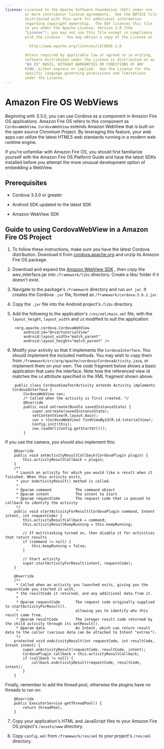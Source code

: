```yaml
---
license: Licensed to the Apache Software Foundation (ASF) under one
         or more contributor license agreements.  See the NOTICE file
         distributed with this work for additional information
         regarding copyright ownership.  The ASF licenses this file
         to you under the Apache License, Version 2.0 (the
         "License"); you may not use this file except in compliance
         with the License.  You may obtain a copy of the License at

           http://www.apache.org/licenses/LICENSE-2.0

         Unless required by applicable law or agreed to in writing,
         software distributed under the License is distributed on an
         "AS IS" BASIS, WITHOUT WARRANTIES OR CONDITIONS OF ANY
         KIND, either express or implied.  See the License for the
         specific language governing permissions and limitations
         under the License.
---
```


# Amazon Fire OS WebViews

Beginning with 3.3.0, you can use Cordova as a component in Amazon Fire OS applications. Amazon Fire OS refers to this component as `CordovaWebView`. `CordovaWebView` extends Amazon WebView that is built on the open source Chromium Project. By leveraging this feature, your web apps can utilize the latest HTML5 web standards running in a modern web runtime engine.

If you're unfamiliar with Amazon Fire OS, you should first familiarize
yourself with the Amazon Fire OS Platform Guide and have the latest SDKs installed before you attempt the more unusual development option of embedding a WebView.

## Prerequisites

* Cordova 3.3.0 or greater

* Android SDK updated to the latest SDK

* Amazon WebView SDK

## Guide to using CordovaWebView in a Amazon Fire OS Project

1. To follow these instructions, make sure you have the latest Cordova
   distribution. Download it from
   [cordova.apache.org](http://cordova.apache.org) and unzip its
   Amazon Fire OS package.
   
2. Download and expand the [Amazon WebView SDK](https://developer.amazon.com/sdk/fire/IntegratingAWV.html#installawv) , then copy the awv_interface.jar into `/framework/libs` directory. Create a libs/ folder if it doesn't exist.

3. Navigate to the package's `/framework` directory and run
   `ant jar`. It creates the Cordova `.jar` file, formed as
   `/framework/cordova-3.6.1.jar`.

4. Copy the `.jar` file into the Android project's `/libs` directory.

5. Add the following to the application's `/res/xml/main.xml` file,
   with the `layout_height`, `layout_width` and `id` modified to suit
   the application:

        <org.apache.cordova.CordovaWebView
            android:id="@+id/tutorialView"
            android:layout_width="match_parent"
            android:layout_height="match_parent" />

6. Modify your activity so that it implements the `CordovaInterface`.  You should implement the included methods.  You may wish to copy them from `/framework/src/org/apache/cordova/CordovaActivity.java`, or implement them on your own.  The code fragment below shows a basic application that uses the interface. Note how the referenced view id matches the `id` attribute specified in the XML fragment shown above:

        public class CordovaViewTestActivity extends Activity implements CordovaInterface {
            CordovaWebView cwv;
            /* Called when the activity is first created. */
            @Override
            public void onCreate(Bundle savedInstanceState) {
                super.onCreate(savedInstanceState);
                setContentView(R.layout.main);
                cwv = (CordovaWebView) findViewById(R.id.tutorialView);
                Config.init(this);
                cwv.loadUrl(Config.getStartUrl());
            }

If you use the camera, you should also implement this:

        @Override
        public void setActivityResultCallback(CordovaPlugin plugin) {
            this.activityResultCallback = plugin;
        }
        /**
         * Launch an activity for which you would like a result when it finished. When this activity exits,
         * your onActivityResult() method is called.
         *
         * @param command           The command object
         * @param intent            The intent to start
         * @param requestCode       The request code that is passed to callback to identify the activity
         */
        public void startActivityForResult(CordovaPlugin command, Intent intent, int requestCode) {
            this.activityResultCallback = command;
            this.activityResultKeepRunning = this.keepRunning;

            // If multitasking turned on, then disable it for activities that return results
            if (command != null) {
                this.keepRunning = false;
            }

            // Start activity
            super.startActivityForResult(intent, requestCode);
        }

        @Override
        /**
         * Called when an activity you launched exits, giving you the requestCode you started it with,
         * the resultCode it returned, and any additional data from it.
         *
         * @param requestCode       The request code originally supplied to startActivityForResult(),
         *                          allowing you to identify who this result came from.
         * @param resultCode        The integer result code returned by the child activity through its setResult().
         * @param data              An Intent, which can return result data to the caller (various data can be attached to Intent "extras").
         */
        protected void onActivityResult(int requestCode, int resultCode, Intent intent) {
            super.onActivityResult(requestCode, resultCode, intent);
            CordovaPlugin callback = this.activityResultCallback;
            if (callback != null) {
                callback.onActivityResult(requestCode, resultCode, intent);
            }
        }

Finally, remember to add the thread pool, otherwise the plugins have no threads to run on:

        @Override
        public ExecutorService getThreadPool() {
            return threadPool;
        }

7. Copy your application's HTML and JavaScript files to your Amazon Fire OS project's `/assets/www` directory.

8. Copy `config.xml` from `/framework/res/xml` to your project's `/res/xml` directory.
